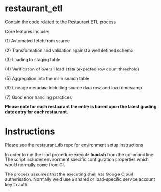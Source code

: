 # restaurant_etl
Contain the code related to the Restaurant ETL process

Core features include:

(1) Automated fetch from source

(2) Transformation and validation against a well defined schema

(3) Loading to staging table

(4) Verification of overall load state (expected row count threshold)

(5) Aggregation into the main search table

(6) Lineage metadata including source data row, and load timestamp

(7) Good error handling practices


**Please note for each restaurant the entry is based upon the latest grading date entry for each restaurant.**

# Instructions

Please see the restaurant_db repo for environment setup instructions

In order to run the load procedure execute **load.sh** from the command line. The script includes environment specific configuration properties which would normally come from CI.

The process assumes that the executing shell has Google Cloud authorisation. Normally we'd use a shared or load-specific service account key to auth.


